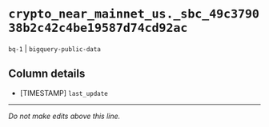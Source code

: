# `crypto_near_mainnet_us._sbc_49c379038b2c42c4be19587d74cd92ac`
`bq-1` | `bigquery-public-data`

## Column details
* [TIMESTAMP] `last_update`

-------------------------------------------------------------------------------
*Do not make edits above this line.*
